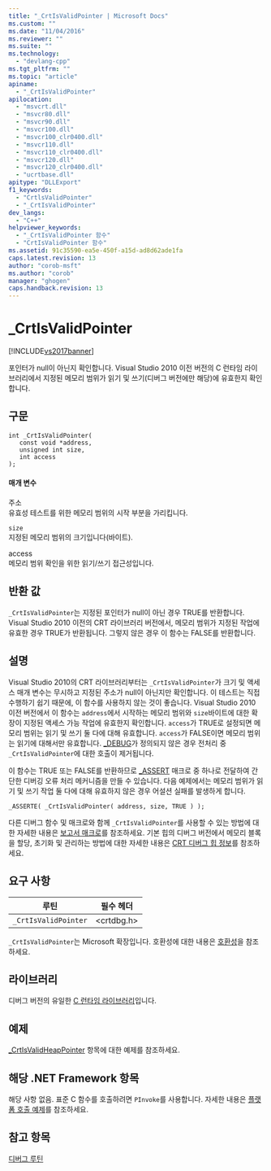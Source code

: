 ```yaml
---
title: "_CrtIsValidPointer | Microsoft Docs"
ms.custom: ""
ms.date: "11/04/2016"
ms.reviewer: ""
ms.suite: ""
ms.technology: 
  - "devlang-cpp"
ms.tgt_pltfrm: ""
ms.topic: "article"
apiname: 
  - "_CrtIsValidPointer"
apilocation: 
  - "msvcrt.dll"
  - "msvcr80.dll"
  - "msvcr90.dll"
  - "msvcr100.dll"
  - "msvcr100_clr0400.dll"
  - "msvcr110.dll"
  - "msvcr110_clr0400.dll"
  - "msvcr120.dll"
  - "msvcr120_clr0400.dll"
  - "ucrtbase.dll"
apitype: "DLLExport"
f1_keywords: 
  - "CrtlsValidPointer"
  - "_CrtIsValidPointer"
dev_langs: 
  - "C++"
helpviewer_keywords: 
  - "_CrtIsValidPointer 함수"
  - "CrtIsValidPointer 함수"
ms.assetid: 91c35590-ea5e-450f-a15d-ad8d62ade1fa
caps.latest.revision: 13
author: "corob-msft"
ms.author: "corob"
manager: "ghogen"
caps.handback.revision: 13
---
```

# _CrtIsValidPointer
[!INCLUDE[vs2017banner](../../assembler/inline/includes/vs2017banner.md)]

포인터가 null이 아닌지 확인합니다.  Visual Studio 2010 이전 버전의 C 런타임 라이브러리에서 지정된 메모리 범위가 읽기 및 쓰기\(디버그 버전에만 해당\)에 유효한지 확인합니다.  
  
## 구문  
  
```  
int _CrtIsValidPointer(   
   const void *address,  
   unsigned int size,  
   int access   
);  
```  
  
#### 매개 변수  
 주소  
 유효성 테스트를 위한 메모리 범위의 시작 부분을 가리킵니다.  
  
 `size`  
 지정된 메모리 범위의 크기입니다\(바이트\).  
  
 access  
 메모리 범위 확인을 위한 읽기\/쓰기 접근성입니다.  
  
## 반환 값  
 `_CrtIsValidPointer`는 지정된 포인터가 null이 아닌 경우 TRUE를 반환합니다.  Visual Studio 2010 이전의 CRT 라이브러리 버전에서, 메모리 범위가 지정된 작업에 유효한 경우 TRUE가 반환됩니다.  그렇지 않은 경우 이 함수는 FALSE를 반환합니다.  
  
## 설명  
 Visual Studio 2010의 CRT 라이브러리부터는 `_CrtIsValidPointer`가 크기 및 액세스 매개 변수는 무시하고 지정된 주소가 null이 아닌지만 확인합니다.  이 테스트는 직접 수행하기 쉽기 때문에, 이 함수를 사용하지 않는 것이 좋습니다.  Visual Studio 2010 이전 버전에서 이 함수는 `address`에서 시작하는 메모리 범위와 `size`바이트에 대한 확장이 지정된 액세스 가능 작업에 유효한지 확인합니다.  `access`가 TRUE로 설정되면 메모리 범위는 읽기 및 쓰기 둘 다에 대해 유효합니다.  `access`가 FALSE이면 메모리 범위는 읽기에 대해서만 유효합니다.  [\_DEBUG](../../c-runtime-library/debug.md)가 정의되지 않은 경우 전처리 중 `_CrtIsValidPointer`에 대한 호출이 제거됩니다.  
  
 이 함수는 TRUE 또는 FALSE를 반환하므로 [\_ASSERT](../../c-runtime-library/reference/assert-asserte-assert-expr-macros.md) 매크로 중 하나로 전달하여 간단한 디버깅 오류 처리 메커니즘을 만들 수 있습니다.  다음 예제에서는 메모리 범위가 읽기 및 쓰기 작업 둘 다에 대해 유효하지 않은 경우 어설션 실패를 발생하게 합니다.  
  
```  
_ASSERTE( _CrtIsValidPointer( address, size, TRUE ) );  
```  
  
 다른 디버그 함수 및 매크로와 함께 `_CrtIsValidPointer`를 사용할 수 있는 방법에 대한 자세한 내용은 [보고서 매크로](../Topic/Macros%20for%20Reporting.md)를 참조하세요.  기본 힙의 디버그 버전에서 메모리 블록을 할당, 초기화 및 관리하는 방법에 대한 자세한 내용은 [CRT 디버그 힙 정보](../Topic/CRT%20Debug%20Heap%20Details.md)를 참조하세요.  
  
## 요구 사항  
  
|루틴|필수 헤더|  
|--------|-----------|  
|`_CrtIsValidPointer`|\<crtdbg.h\>|  
  
 `_CrtIsValidPointer`는 Microsoft 확장입니다.  호환성에 대한 내용은 [호환성](../../c-runtime-library/compatibility.md)을 참조하세요.  
  
## 라이브러리  
 디버그 버전의 유일한 [C 런타임 라이브러리](../../c-runtime-library/crt-library-features.md)입니다.  
  
## 예제  
 [\_CrtIsValidHeapPointer](../../c-runtime-library/reference/crtisvalidheappointer.md) 항목에 대한 예제를 참조하세요.  
  
## 해당 .NET Framework 항목  
 해당 사항 없음. 표준 C 함수를 호출하려면 `PInvoke`를 사용합니다. 자세한 내용은 [플랫폼 호출 예제](../Topic/Platform%20Invoke%20Examples.md)를 참조하세요.  
  
## 참고 항목  
 [디버그 루틴](../../c-runtime-library/debug-routines.md)